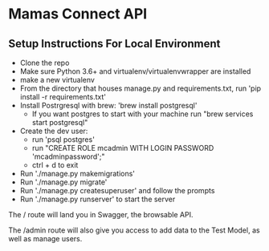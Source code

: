 # Mamas Connect API

## Setup Instructions For Local Environment
* Clone the repo
* Make sure Python 3.6+ and virtualenv/virtualenvwrapper are installed
* make a new virtualenv
* From the directory that houses manage.py and requirements.txt, run 'pip install -r requirements.txt'
* Install Postrgresql with brew: 'brew install postgresql'
  * If you want postgres to start with your machine run "brew services start postgresql"
* Create the dev user:
  * run 'psql postgres'
  * run "CREATE ROLE mcadmin WITH LOGIN PASSWORD 'mcadminpassword';"
  * ctrl + d to exit
* Run './manage.py makemigrations'
* Run './manage.py migrate'
* Run './manage.py createsuperuser' and follow the prompts
* Run './manage.py runserver' to start the server

The / route will land you in Swagger, the browsable API.

The /admin route will also give you access to add data to the Test Model, as well as manage users.
